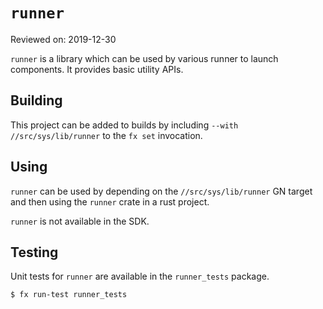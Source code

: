 # `runner`

Reviewed on: 2019-12-30

`runner` is a library which can be used by various runner to launch components.
It provides basic utility APIs.

## Building

This project can be added to builds by including `--with //src/sys/lib/runner`
to the `fx set` invocation.

## Using

`runner` can be used by depending on the `//src/sys/lib/runner` GN target and
then using the `runner` crate in a rust project.

`runner` is not available in the SDK.

## Testing

Unit tests for `runner` are available in the `runner_tests` package.

```
$ fx run-test runner_tests
```
